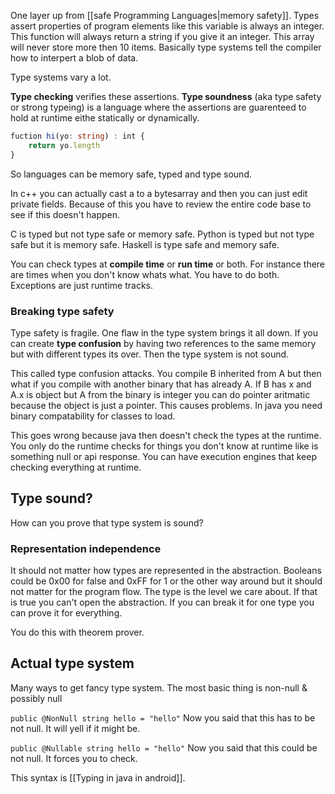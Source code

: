 One layer up from [[safe Programming Languages|memory safety]]. Types assert properties of program elements like this variable is always an integer. This function will always return a string if you give it an integer. This array will never store more then 10 items. Basically type systems tell the compiler how to interpert a blob of data. 

Type systems vary a lot. 

**Type checking** verifies these assertions. **Type soundness** (aka type safety or strong typeing) is a language where the assertions are guarenteed to hold at runtime eithe statically or dynamically.

```ts
fuction hi(yo: string) : int {
	return yo.length
}
```

So languages can be memory safe, typed and type sound.

In c++ you can actually cast a to a bytesarray and then you can just edit private fields. Because of this you have to review the entire code base to see if this doesn't happen.  

C is typed but not type safe or memory safe. Python is typed but not type safe but it is memory safe. Haskell is type safe and memory safe. 

You can check types at **compile time** or **run time** or both. For instance there are times when you don't know whats what. You have to do both. Exceptions are just runtime tracks.  

### Breaking type safety

Type safety is fragile. One flaw in the type system brings it all down. If you can create **type confusion** by having two references to the same memory but with different types its over. Then the type system is not sound. 

This called type confusion attacks. You compile B inherited from A but then what if you compile with another binary that has already A. If B has x and A.x is object but A from the binary is integer you can do pointer aritmatic because the object is just a pointer. This causes problems. In java you need binary compatability for classes to load. 

This goes wrong because java then doesn't check the types at the runtime.  You only do the runtime checks for things you don't know at runtime like is something null or api response. You can have execution engines that keep checking everything at runtime. 

## Type sound?

How can you prove that type system is sound? 

### Representation independence

It should not matter how types are represented in the abstraction. Booleans could be 0x00 for false and 0xFF for 1 or the other way around but it should not matter for the program flow. The type is the level we care about. If that is true you can't open the abstraction.  If you can break it for one type you can prove it for everything.

You do this with theorem prover. 

## Actual type system

Many ways to get fancy type system. The most basic thing is non-null & possibly null 

`public @NonNull string hello = "hello"`
Now you said that this has to be not null. It will yell if it might be. 

`public @Nullable string hello = "hello"`
Now you said that this could be not null. It forces you to check. 

This syntax is [[Typing in java in android]].







